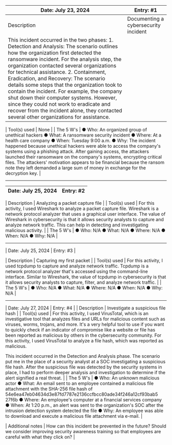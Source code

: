 | Date: July 23, 2024 | Entry: #1 |
|---------------------|-----------|
| Description | Documenting a cybersecurity incident
This incident occurred in the two phases: 1. Detection and Analysis: The scenario outlines how the organization first detected the ransomware incident. For the analysis step, the organization contacted several organizations for technical assistance. 2. Containment, Eradication, and Recovery: The scenario details some steps that the organization took to contain the incident. For example, the company shut down their computer systems. However, since they could not work to eradicate and recover from the incident alone, they contacted several other organizations for assistance. |

| Tool(s) used | None |
| The 5 W's | ● Who: An organized group of unethical hackers
● What: A ransomware security incident
● Where: At a health care company
● When: Tuesday 9:00 a.m.
● Why: The incident happened because unethical hackers were able to
access the company's systems using a phishing attack. After gaining
access, the attackers launched their ransomware on the company's
systems, encrypting critical files. The attackers' motivation appears to
be financial because the ransom note they left demanded a large sum
of money in exchange for the decryption key. |

---

| Date: July 25, 2024 | Entry: #2 |
|---------------------|-----------|

| Description | Analyzing a packet capture file |
| Tool(s) used | For this activity, I used Wireshark to analyze a packet capture file. Wireshark is a
network protocol analyzer that uses a graphical user interface. The value of
Wireshark in cybersecurity is that it allows security analysts to capture and
analyze network traffic. This can help in detecting and investigating malicious
activity. |
| The 5 W's | ● Who: N/A
● What: N/A
● Where: N/A
● When: N/A
● Why: N/A |

---

| Date: July 25, 2024 | Entry: #3 |

| Description | Capturing my first packet |
| Tool(s) used | For this activity, I used tcpdump to capture and analyze network traffic.
Tcpdump is a network protocol analyzer that's accessed using the
command-line interface. Similar to Wireshark, the value of tcpdump in
cybersecurity is that it allows security analysts to capture, filter, and analyze
network traffic. |
| The 5 W's | ● Who: N/A
● What: N/A
● Where: N/A
● When: N/A
● Why: N/A |

---

| Date: July 27, 2024 | Entry: #4 |
| Description | Investigate a suspicious file hash |
| Tool(s) used | For this activity, I used VirusTotal, which is an investigative tool that analyzes
files and URLs for malicious content such as viruses, worms, trojans, and more.
It's a very helpful tool to use if you want to quickly check if an indicator of
compromise like a website or file has been reported as malicious by others in
the cybersecurity community. For this activity, I used VirusTotal to analyze a file
hash, which was reported as malicious.

This incident occurred in the Detection and Analysis phase. The scenario put
me in the place of a security analyst at a SOC investigating a suspicious file
hash. After the suspicious file was detected by the security systems in place, I
had to perform deeper analysis and investigation to determine if the alert
signified a real threat. |
| The 5 W's | ● Who: An unknown malicious actor
● What: An email sent to an employee contained a malicious file
attachment with the SHA-256 file hash of
54e6ea47eb04634d3e87fd7787e2136ccfbcc80ade34f246a12cf93bab5
27f6b
● Where: An employee's computer at a financial services company
● When: At 1:20 p.m., an alert was sent to the organization's SOC after the
intrusion detection system detected the file
● Why: An employee was able to download and execute a malicious file
attachment via e-mail. |

| Additional notes | How can this incident be prevented in the future? Should we consider
improving security awareness training so that employees are careful with what
they click on? |
